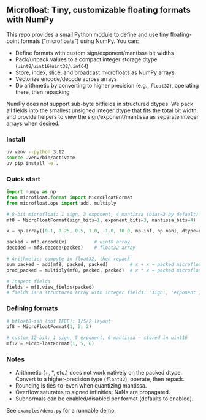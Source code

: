## Microfloat: Tiny, customizable floating formats with NumPy

This repo provides a small Python module to define and use tiny floating-point formats ("microfloats") using NumPy. You can:

- Define formats with custom sign/exponent/mantissa bit widths
- Pack/unpack values to a compact integer storage dtype (`uint8`/`uint16`/`uint32`/`uint64`)
- Store, index, slice, and broadcast microfloats as NumPy arrays
- Vectorize encode/decode across arrays
- Do arithmetic by converting to higher precision (e.g., `float32`), operating there, then repacking

NumPy does not support sub-byte bitfields in structured dtypes. We pack all fields into the smallest unsigned integer dtype that fits the total bit width, and provide helpers to view the sign/exponent/mantissa as separate integer arrays when desired.

### Install

```bash
uv venv --python 3.12
source .venv/bin/activate
uv pip install -e .
```

### Quick start

```python
import numpy as np
from microfloat.format import MicroFloatFormat
from microfloat.ops import add, multiply

# 8-bit microfloat: 1 sign, 3 exponent, 4 mantissa (bias=3 by default)
mf8 = MicroFloatFormat(sign_bits=1, exponent_bits=3, mantissa_bits=4)

x = np.array([0.1, 0.25, 0.5, 1.0, -1.0, 10.0, np.inf, np.nan], dtype=np.float32)

packed = mf8.encode(x)          # uint8 array
decoded = mf8.decode(packed)    # float32 array

# Arithmetic: compute in float32, then repack
sum_packed = add(mf8, packed, packed)        # x + x → packed microfloats
prod_packed = multiply(mf8, packed, packed)  # x * x → packed microfloats

# Inspect fields
fields = mf8.view_fields(packed)
# fields is a structured array with integer fields: 'sign', 'exponent', 'mantissa'
```

### Defining formats

```python
# bfloat8-ish (not IEEE): 1/5/2 layout
bf8 = MicroFloatFormat(1, 5, 2)

# custom 12-bit: 1 sign, 5 exponent, 6 mantissa → stored in uint16
mf12 = MicroFloatFormat(1, 5, 6)
```

### Notes

- Arithmetic (+, *, etc.) does not work natively on the packed dtype. Convert to a higher-precision type (`float32`), operate, then repack.
- Rounding is ties-to-even when quantizing mantissa.
- Overflow saturates to signed infinities; NaNs are propagated.
- Subnormals can be enabled/disabled per format (defaults to enabled).

See `examples/demo.py` for a runnable demo.


